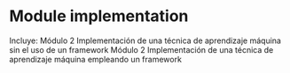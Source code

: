 # Module implementation
Incluye:
Módulo 2 Implementación de una técnica de aprendizaje máquina sin el uso de un framework
Módulo 2 Implementación de una técnica de aprendizaje máquina empleando un framework

